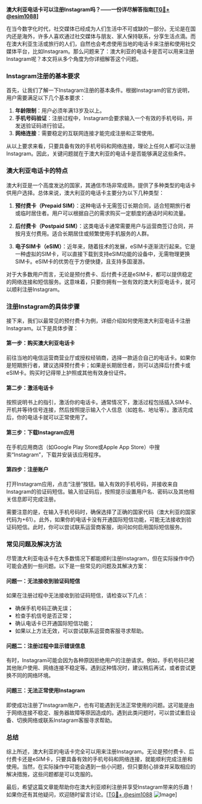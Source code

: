 **澳大利亚电话卡可以注册Instagram吗？——一份详尽解答指南[[TG💪+ @esim1088](https://t.me/s/esim1088)]**

在当今数字化时代，社交媒体已经成为人们生活中不可或缺的一部分。无论是在国内还是海外，许多人喜欢通过社交媒体与朋友、家人保持联系，分享生活点滴。而在澳大利亚生活或旅行的人们，自然也会考虑使用当地的电话卡来注册和使用社交媒体平台，比如Instagram。那么问题来了：澳大利亚的电话卡是否可以用来注册Instagram呢？本文将从多个角度为你详细解答这个问题。

### Instagram注册的基本要求

首先，让我们了解一下Instagram注册的基本条件。根据Instagram的官方说明，用户需要满足以下几个基本要求：

1. **年龄限制**：用户必须年满13岁及以上。
2. **手机号码验证**：注册过程中，Instagram会要求输入一个有效的手机号码，并发送验证码进行验证。
3. **网络连接**：需要稳定的互联网连接才能完成注册和正常使用。

从以上要求来看，只要具备有效的手机号码和网络连接，理论上任何人都可以注册Instagram。因此，关键问题就在于澳大利亚的电话卡是否能够满足这些条件。

### 澳大利亚电话卡的特点

澳大利亚是一个高度发达的国家，其通信市场非常成熟，提供了多种类型的电话卡供用户选择。总体来说，澳大利亚的电话卡主要分为以下几种类型：

1. **预付费卡（Prepaid SIM）**：这种电话卡无需签订长期合同，适合短期旅行者或临时居住者。用户可以根据自己的需求购买一定额度的通话时间和流量。
   
2. **后付费卡（Postpaid SIM）**：这类电话卡通常需要用户与运营商签订合同，并按月支付费用。适合长期居住或频繁使用手机服务的人群。

3. **电子SIM卡（eSIM）**：近年来，随着技术的发展，eSIM卡逐渐流行起来。它是一种虚拟的SIM卡，可以直接下载到支持eSIM功能的设备中，无需物理更换SIM卡。eSIM卡的优势在于方便快捷，且支持多国漫游。

对于大多数用户而言，无论是预付费卡、后付费卡还是eSIM卡，都可以提供稳定的网络连接和短信服务。这意味着，只要你拥有一张有效的澳大利亚电话卡，就可以顺利注册Instagram。

### 注册Instagram的具体步骤

接下来，我们以最常见的预付费卡为例，详细介绍如何使用澳大利亚电话卡注册Instagram。以下是具体步骤：

#### 第一步：购买澳大利亚电话卡

前往当地的电信运营商营业厅或授权经销商，选择一款适合自己的电话卡。如果你是短期旅行者，建议选择预付费卡；如果是长期居住者，则可以选择后付费卡或eSIM卡。购买时记得带上护照或其他有效身份证件。

#### 第二步：激活电话卡

按照说明书上的指引，激活你的电话卡。通常情况下，激活过程包括插入SIM卡、开机并等待信号连接，然后按照提示输入个人信息（如姓名、地址等）。激活完成后，你的电话卡就可以正常使用了。

#### 第三步：下载Instagram应用

在手机应用商店（如Google Play Store或Apple App Store）中搜索“Instagram”，下载并安装该应用程序。

#### 第四步：注册账户

打开Instagram应用，点击“注册”按钮。输入有效的手机号码，并接收来自Instagram的验证码短信。输入验证码后，按照提示设置用户名、密码以及其他相关信息即可完成注册。

需要注意的是，在输入手机号码时，确保选择了正确的国家代码（澳大利亚的国家代码为+61）。此外，如果你的电话卡没有开通国际短信功能，可能无法接收到验证码短信。此时，你可以尝试联系运营商客服，询问如何启用国际短信服务。

### 常见问题及解决方法

尽管澳大利亚电话卡在大多数情况下都能顺利注册Instagram，但在实际操作中仍可能会遇到一些问题。以下是一些常见的问题及其解决方案：

#### 问题一：无法接收到验证码短信

如果在注册过程中无法接收到验证码短信，请检查以下几点：
- 确保手机号码正确无误；
- 检查手机信号是否正常；
- 确认电话卡已开通国际短信功能；
- 如果以上方法无效，可以尝试联系运营商客服寻求帮助。

#### 问题二：注册过程中显示错误信息

有时，Instagram可能会因为各种原因拒绝用户的注册请求。例如，手机号码已被其他账户使用、网络连接不稳定等。遇到这种情况时，建议稍后再试，或者尝试更换不同的网络环境。

#### 问题三：无法正常使用Instagram

即使成功注册了Instagram账户，也有可能遇到无法正常使用的问题。这可能是由于网络连接不稳定、服务器故障等原因造成的。遇到此类问题时，可以尝试重启设备、切换网络或联系Instagram客服寻求帮助。

### 总结

综上所述，澳大利亚的电话卡完全可以用来注册Instagram。无论是预付费卡、后付费卡还是eSIM卡，只要具备有效的手机号码和网络连接，就能顺利完成注册和使用。当然，在实际操作中可能会遇到一些小问题，但只要耐心排查并采取相应的解决措施，这些问题都是可以克服的。

最后，希望这篇文章能帮助你在澳大利亚顺利注册并享受Instagram带来的乐趣！如果你还有其他疑问，欢迎随时留言讨论。[[TG💪+ @esim1088](https://t.me/s/esim1088) ![Image](https://i.postimg.cc/4NQfJmqS/Snipaste-2025-05-13-00-14-12.png)]
